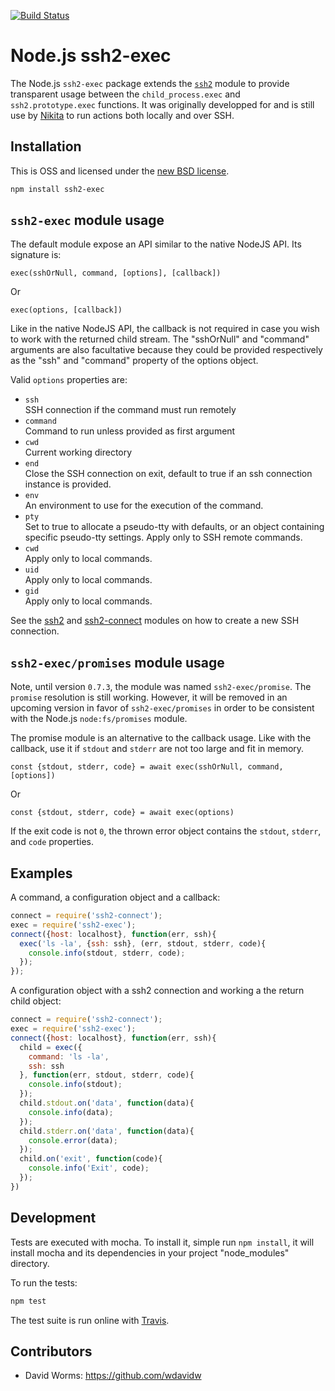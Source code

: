 [![Build Status](https://secure.travis-ci.org/adaltas/node-ssh2-exec.svg)][travis]

# Node.js ssh2-exec

The Node.js `ssh2-exec` package extends the [`ssh2`][ssh2] module to provide transparent usage between the `child_process.exec` and `ssh2.prototype.exec` functions. It was originally developped for and is still use by [Nikita](https://nikita.js.org) to run actions both locally and over SSH.

## Installation

This is OSS and licensed under the [new BSD license][license].

```bash
npm install ssh2-exec
```

## `ssh2-exec` module usage

The default module expose an API similar to the native NodeJS API. Its signature is:

`exec(sshOrNull, command, [options], [callback])`

Or

`exec(options, [callback])`

Like in the native NodeJS API, the callback is not required in case you wish to work with the returned child stream. The "sshOrNull" and "command" arguments are also facultative because they could be provided respectively as the "ssh" and "command" property of the options object.

Valid `options` properties are:   

- `ssh`   
  SSH connection if the command must run remotely   
- `command`   
  Command to run unless provided as first argument   
- `cwd`   
  Current working directory   
- `end`   
  Close the SSH connection on exit, default to true if an ssh connection instance is provided.   
- `env`   
  An environment to use for the execution of the command.   
- `pty`   
  Set to true to allocate a pseudo-tty with defaults, or an object containing specific pseudo-tty settings. Apply only to SSH remote commands.   
- `cwd`   
  Apply only to local commands.   
- `uid`   
  Apply only to local commands.   
- `gid`   
  Apply only to local commands.   

See the [ssh2] and [ssh2-connect] modules on how to create a new SSH connection.

## `ssh2-exec/promises` module usage

Note, until version `0.7.3`, the module was named `ssh2-exec/promise`. The `promise` resolution is still working. However, it will be removed in an upcoming version in favor of `ssh2-exec/promises` in order to be consistent with the Node.js `node:fs/promises` module.

The promise module is an alternative to the callback usage. Like with the callback, use it if `stdout` and `stderr` are not too large and fit in memory.

`const {stdout, stderr, code} = await exec(sshOrNull, command, [options])`

Or

`const {stdout, stderr, code} = await exec(options)`

If the exit code is not `0`, the thrown error object contains the `stdout`, `stderr`, and `code` properties.

## Examples

A command, a configuration object and a callback:

```js
connect = require('ssh2-connect');
exec = require('ssh2-exec');
connect({host: localhost}, function(err, ssh){
  exec('ls -la', {ssh: ssh}, (err, stdout, stderr, code){
    console.info(stdout, stderr, code);
  });
});
```

A configuration object with a ssh2 connection and working a the return child object:

```js
connect = require('ssh2-connect');
exec = require('ssh2-exec');
connect({host: localhost}, function(err, ssh){
  child = exec({
    command: 'ls -la',
    ssh: ssh
  }, function(err, stdout, stderr, code){
    console.info(stdout);
  });
  child.stdout.on('data', function(data){
    console.info(data);
  });
  child.stderr.on('data', function(data){
    console.error(data);
  });
  child.on('exit', function(code){
    console.info('Exit', code);
  });
})
```

## Development

Tests are executed with mocha. To install it, simple run `npm install`, it will install mocha and its dependencies in your project "node_modules" directory.

To run the tests:
```bash
npm test
```

The test suite is run online with [Travis][travis].

## Contributors

- David Worms: <https://github.com/wdavidw>

[travis]: http://travis-ci.org/adaltas/node-ssh2-exec
[ssh2]: https://github.com/mscdex/ssh2
[ssh2-connect]: https://github.com/adaltas/node-ssh2-connect
[license]: https://github.com/adaltas/node-ssh2-exec/blob/master/LICENSE.md
